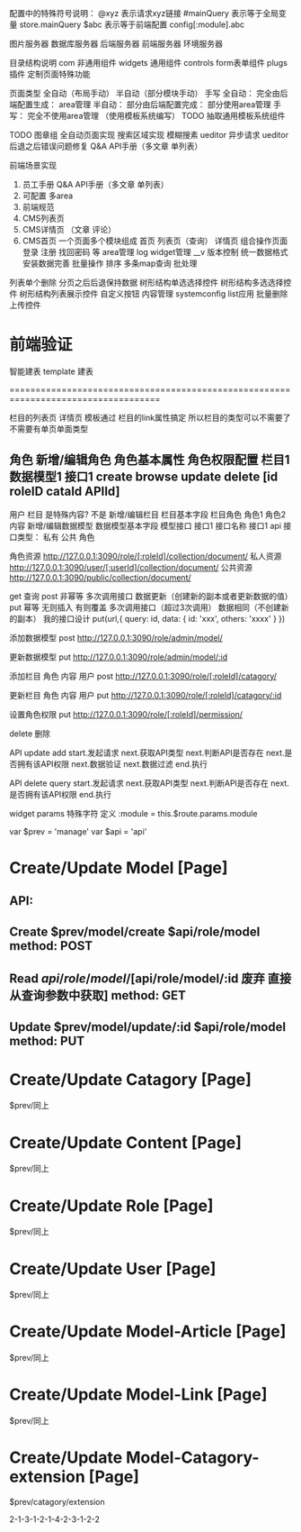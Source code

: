 配置中的特殊符号说明：
@xyz 表示请求xyz链接
#mainQuery 表示等于全局变量 store.mainQuery
$abc 表示等于前端配置 config[:module].abc


图片服务器
数据库服务器
后端服务器
前端服务器
环境服务器

目录结构说明
com 非通用组件
widgets 通用组件
controls form表单组件
plugs 插件 定制页面特殊功能

页面类型
全自动（布局手动） 半自动（部分模块手动） 手写
全自动： 完全由后端配置生成： area管理
半自动： 部分由后端配置完成： 部分使用area管理
手写：   完全不使用area管理 （使用模板系统编写） TODO 抽取通用模板系统组件

TODO
图章组
全自动页面实现
搜索区域实现 模糊搜素
ueditor 异步请求
ueditor 后退之后错误问题修复
Q&A API手册（多文章 单列表）

前端场景实现
1. 员工手册 Q&A API手册（多文章 单列表）
3. 可配置 多area
4. 前端规范
5. CMS列表页
6. CMS详情页 （文章 评论）
7. CMS首页
一个页面多个模块组成 首页
列表页（查询） 详情页
组合操作页面
登录 注册 找回密码 等
area管理
log
widget管理
__v 版本控制
统一数据格式
安装数据完善
批量操作
排序
多条map查询
批处理


列表单个删除
分页之后后退保持数据
树形结构单选选择控件
树形结构多选选择控件
树形结构列表展示控件
自定义按钮
内容管理
systemconfig list应用
批量删除
上传控件

前端验证
========================
智能建表 template 建表


===================================================================================


栏目的列表页 详情页 模板通过 栏目的link属性搞定 所以栏目的类型可以不需要了 不需要有单页单面类型


角色
    新增/编辑角色
    角色基本属性
    角色权限配置
    栏目1
        数据模型1
            接口1 create browse update delete
            [id roleID cataId APIId]
----------------------------------------
用户
栏目 是特殊内容? 不是
    新增/编辑栏目
    栏目基本字段
    栏目角色  角色1  角色2
内容
    新增/编辑数据模型
    数据模型基本字段
    模型接口
        接口1
            接口名称 接口1
            api
            接口类型： 私有 公共 角色

角色资源
http://127.0.0.1:3090/role/[:roleId]/collection/document/
私人资源
http://127.0.0.1:3090/user/[:userId]/collection/document/
公共资源
http://127.0.0.1:3090/public/collection/document/

get 查询
post 非幂等 多次调用接口 数据更新（创建新的副本或者更新数据的值）
put 幂等 无则插入 有则覆盖 多次调用接口（超过3次调用） 数据相同（不创建新的副本）
我的接口设计 put(url,{
    query: id,
    data: {
        id: 'xxx',
        others: 'xxxx'
    }
})

添加数据模型
post http://127.0.0.1:3090/role/admin/model/

更新数据模型
put http://127.0.0.1:3090/role/admin/model/:id

添加栏目 角色 内容 用户
post http://127.0.0.1:3090/role/[:roleId]/catagory/

更新栏目 角色 内容 用户
put http://127.0.0.1:3090/role/[:roleId]/catagory/:id

设置角色权限
put http://127.0.0.1:3090/role/[:roleId]/permission/

delete 删除

API update add
start.发起请求
next.获取API类型
next.判断API是否存在
next.是否拥有该API权限
next.数据验证
next.数据过滤
end.执行

API delete query
start.发起请求
next.获取API类型
next.判断API是否存在
next.是否拥有该API权限
end.执行


widget params 特殊字符 定义
:module = this.$route.params.module

var $prev = 'manage'
var $api = 'api'

# Create/Update Model [Page]

API:
---
Create $prev/model/create
$api/role/model
method: POST
---
Read
$api/role/model/
[$api/role/model/:id 废弃 直接从查询参数中获取]
method: GET
---
Update $prev/model/update/:id
$api/role/model
method: PUT
---


# Create/Update Catagory [Page]
$prev/同上

# Create/Update Content [Page]
$prev/同上

# Create/Update Role [Page]
$prev/同上

# Create/Update User [Page]
$prev/同上

# Create/Update Model-Article [Page]
$prev/同上

# Create/Update Model-Link [Page]
$prev/同上

# Create/Update Model-Catagory-extension [Page]
$prev/catagory/extension


2-1-3-1-2-1-4-2-3-1-2-2